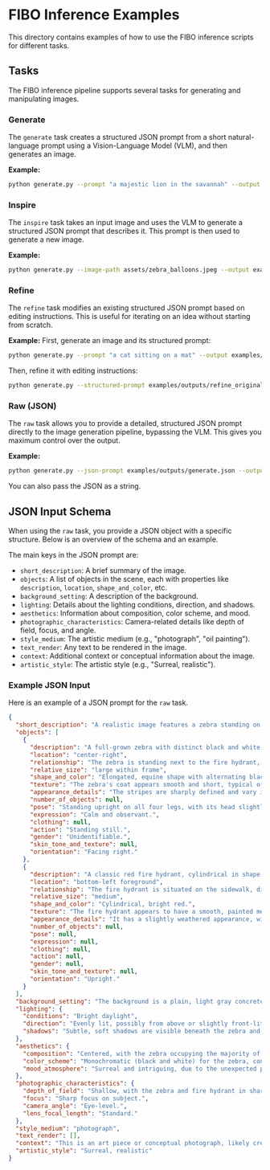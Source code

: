 # FIBO Inference Examples

This directory contains examples of how to use the FIBO inference scripts for different tasks.

## Tasks

The FIBO inference pipeline supports several tasks for generating and manipulating images.

### Generate

The `generate` task creates a structured JSON prompt from a short natural-language prompt using a Vision-Language Model (VLM), and then generates an image.

**Example:**
```bash
python generate.py --prompt "a majestic lion in the savannah" --output examples/outputs/generate.png
```

### Inspire

The `inspire` task takes an input image and uses the VLM to generate a structured JSON prompt that describes it. This prompt is then used to generate a new image.

**Example:**
```bash
python generate.py --image-path assets/zebra_balloons.jpeg --output examples/outputs/inspire.png
```

### Refine

The `refine` task modifies an existing structured JSON prompt based on editing instructions. This is useful for iterating on an idea without starting from scratch.

**Example:**
First, generate an image and its structured prompt:
```bash
python generate.py --prompt "a cat sitting on a mat" --output examples/outputs/refine_original.png
```
Then, refine it with editing instructions:
```bash
python generate.py --structured-prompt examples/outputs/refine_original.json --prompt "make the cat a dog" --output examples/outputs/refine_edited.png
```

### Raw (JSON)

The `raw` task allows you to provide a detailed, structured JSON prompt directly to the image generation pipeline, bypassing the VLM. This gives you maximum control over the output.

**Example:**
```bash
python generate.py --json-prompt examples/outputs/generate.json --output examples/outputs/generate_from_raw.png
```
You can also pass the JSON as a string.

## JSON Input Schema

When using the `raw` task, you provide a JSON object with a specific structure. Below is an overview of the schema and an example.

The main keys in the JSON prompt are:
- `short_description`: A brief summary of the image.
- `objects`: A list of objects in the scene, each with properties like `description`, `location`, `shape_and_color`, etc.
- `background_setting`: A description of the background.
- `lighting`: Details about the lighting conditions, direction, and shadows.
- `aesthetics`: Information about composition, color scheme, and mood.
- `photographic_characteristics`: Camera-related details like depth of field, focus, and angle.
- `style_medium`: The artistic medium (e.g., "photograph", "oil painting").
- `text_render`: Any text to be rendered in the image.
- `context`: Additional context or conceptual information about the image.
- `artistic_style`: The artistic style (e.g., "Surreal, realistic").

### Example JSON Input

Here is an example of a JSON prompt for the `raw` task.

```json
{
  "short_description": "A realistic image features a zebra standing on a concrete sidewalk next to a red fire hydrant. The zebra is positioned prominently in the center-right of the frame, facing towards the right with its head slightly lowered. The fire hydrant is in the bottom-left foreground. The background consists of a plain, light-colored wall, suggesting an urban or industrial setting. The lighting is even, highlighting the zebra's distinctive black and white stripes and the vibrant red of the hydrant.",
  "objects": [
    {
      "description": "A full-grown zebra with distinct black and white stripes covering its entire body. Its mane is short and upright, and its tail is long and bushy at the end. The zebra appears healthy and well-fed.",
      "location": "center-right",
      "relationship": "The zebra is standing next to the fire hydrant, appearing to be observing it or simply pausing in its vicinity.",
      "relative_size": "large within frame",
      "shape_and_color": "Elongated, equine shape with alternating black and white stripes.",
      "texture": "The zebra's coat appears smooth and short, typical of a mammal's fur. End of texture answer.",
      "appearance_details": "The stripes are sharply defined and vary in width and pattern across its body. Its muzzle is dark, and its eyes are dark and alert.",
      "number_of_objects": null,
      "pose": "Standing upright on all four legs, with its head slightly lowered and turned to its right.",
      "expression": "Calm and observant.",
      "clothing": null,
      "action": "Standing still.",
      "gender": "Unidentifiable.",
      "skin_tone_and_texture": null,
      "orientation": "Facing right."
    },
    {
      "description": "A classic red fire hydrant, cylindrical in shape with various valves and caps. It has a chain connecting two of its components.",
      "location": "bottom-left foreground",
      "relationship": "The fire hydrant is situated on the sidewalk, directly in front of the zebra's left front leg.",
      "relative_size": "medium",
      "shape_and_color": "Cylindrical, bright red.",
      "texture": "The fire hydrant appears to have a smooth, painted metallic surface with some visible wear and tear. End of texture answer.",
      "appearance_details": "It has a slightly weathered appearance, with some dirt or grime near its base.",
      "number_of_objects": null,
      "pose": null,
      "expression": null,
      "clothing": null,
      "action": null,
      "gender": null,
      "skin_tone_and_texture": null,
      "orientation": "Upright."
    }
  ],
  "background_setting": "The background is a plain, light gray concrete wall, suggesting an urban environment. Below the wall, there is a narrow strip of what appears to be dry grass or dirt, indicating a small patch of nature in an otherwise man-made setting. The ground is a concrete sidewalk with a curb separating it from a darker asphalt road.",
  "lighting": {
    "conditions": "Bright daylight",
    "direction": "Evenly lit, possibly from above or slightly front-lit.",
    "shadows": "Subtle, soft shadows are visible beneath the zebra and the fire hydrant, indicating a clear day with diffused light."
  },
  "aesthetics": {
    "composition": "Centered, with the zebra occupying the majority of the frame and the fire hydrant providing a contrasting element in the foreground.",
    "color_scheme": "Monochromatic (black and white) for the zebra, contrasted with a vibrant red for the hydrant and neutral grays for the background.",
    "mood_atmosphere": "Surreal and intriguing, due to the unexpected presence of a zebra in an urban setting."
  },
  "photographic_characteristics": {
    "depth_of_field": "Shallow, with the zebra and fire hydrant in sharp focus and the background slightly blurred.",
    "focus": "Sharp focus on subject.",
    "camera_angle": "Eye-level.",
    "lens_focal_length": "Standard."
  },
  "style_medium": "photograph",
  "text_render": [],
  "context": "This is an art piece or conceptual photograph, likely created digitally, that plays on the juxtaposition of a wild animal in an unexpected urban environment. It could be used for advertising, editorial content, or as a standalone piece of art designed to provoke thought or amusement.",
  "artistic_style": "Surreal, realistic"
}
```
